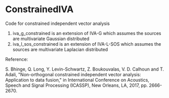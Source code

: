 # ConstrainedIVA

Code for constrained independent vector analysis

1. iva_g_constrained is an extension of IVA-G which assumes the sources are multivariate Gaussian distributed
2. iva_l_sos_constrained is an extension of IVA-L-SOS which assumes the sources are multivariate Laplacian distributed

Reference:

S. Bhinge, Q. Long, Y. Levin-Schwartz, Z. Boukouvalas, V. D. Calhoun and T. Adali, "Non-orthogonal constrained independent
vector analysis: Application to data fusion," in International Conference on Acoustics, Speech and Signal Processing (ICASSP),
New Orleans, LA, 2017, pp. 2666-2670.
